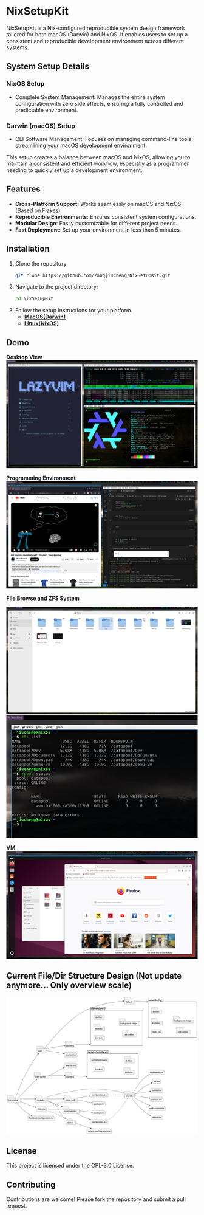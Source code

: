 # NixSetupKit

NixSetupKit is a Nix-configured reproducible system design framework tailored for both macOS (Darwin) and NixOS. It enables users to set up a consistent and reproducible development environment across different systems.


## System Setup Details
### NixOS Setup
- Complete System Management: Manages the entire system configuration with zero side effects, ensuring a fully controlled and predictable environment.
### Darwin (macOS) Setup
- CLI Software Management: Focuses on managing command-line tools, streamlining your macOS development environment.

This setup creates a balance between macOS and NixOS, allowing you to maintain a consistent and efficient workflow, especially as a programmer needing to quickly set up a development environment.


## Features
- **Cross-Platform Support**: Works seamlessly on macOS and NixOS. (Based on [Flakes](https://nixos.wiki/wiki/Flakes))
- **Reproducible Environments**: Ensures consistent system configurations.
- **Modular Design**: Easily customizable for different project needs.
- **Fast Deployment**: Set up your environment in less than 5 minutes.

## Installation

1. Clone the repository:
    ```bash
    git clone https://github.com/zangjiucheng/NixSetupKit.git
    ```
2. Navigate to the project directory:
    ```bash
    cd NixSetupKit
    ```
3. Follow the setup instructions for your platform.
    - [**MacOS(Darwin)**](installation/macos.md)
    - [**Linux(NixOS)**](installation/nixos.md)



## Demo

**Desktop View**
![Desktop View Demo](desktop.png)

**Programming Environment**
![Programming Environment Demo](programming_env.png)

**File Browse and ZFS System**
<p>
    <img src="file_browse.png" >
    <img src="zfs.png" >
</p>

**VM**
![VM Ubuntu Demo](qemu_vm.png) 


## <s>Current</s> File/Dir Structure Design (Not update anymore... Only overview scale)
![File Structure](fileDir.png)

## License
This project is licensed under the GPL-3.0 License.

## Contributing
Contributions are welcome! Please fork the repository and submit a pull request.